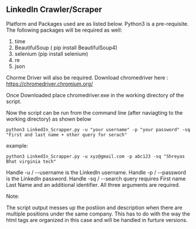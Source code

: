 ## LinkedIn Crawler/Scraper

Platform and Packages used are as listed below.
Python3 is a pre-requisite. The following packages will be required as well:
1. time
2. BeautifulSoup ( pip install BeautifulSoup4)
3. selenium (pip install selenium)
4. re
5. json

Chorme Driver will also be required. 
Download chromedriver here : https://chromedriver.chromium.org/

Once Downloaded place chromedriver.exe in the working directory of the script.

Now the script can be run from the command line (after naviagting to the working directory) as shown below

```shell
python3 LinkedIn_Scrapper.py -u "your username" -p "your password" -sq "First and last name + other query for serach"

```
example:
 
```shell
python3 LinkedIn_Scrapper.py -u xyz@gmail.com -p abc123 -sq "Shreyas Bhat virginia tech"

```
Handle -u / --username is the LinkedIn username.
Handle -p / --password is the LinkedIn password.
Handle -sq / --search query requires First name Last Name and an additional identifier.
All three arguments are required.

Note:

The script output messes up the postiion and description when there are multiple positions under the same company. 
This has to do with the way the html tags are organized in this case and will be handled in furture versions.




